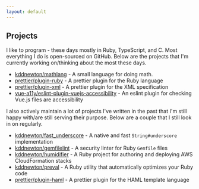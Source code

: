 ```yaml
---
layout: default
---
```


## Projects

I like to program - these days mostly in Ruby, TypeScript, and C. Most everything I do is open-sourced on GitHub. Below are the projects that I'm currently working on/thinking about the most these days.

* [kddnewton/mathlang](https://github.com/kddnewton/mathlang) - A small language for doing math.
* [prettier/plugin-ruby](https://github.com/prettier/plugin-ruby) - A prettier plugin for the Ruby language
* [prettier/plugin-xml](https://github.com/prettier/plugin-xml) - A prettier plugin for the XML specification
* [vue-a11y/eslint-plugin-vuejs-accessibility](https://github.com/vue-a11y/eslint-plugin-vuejs-accessibility) - An eslint plugin for checking Vue.js files are accessibility

I also actively maintain a lot of projects I've written in the past that I'm still happy with/are still serving their purpose. Below are a couple that I still look in on regularly.

* [kddnewton/fast_underscore](https://github.com/kddnewton/fast_underscore) - A native and fast `String#underscore` implementation
* [kddnewton/gemfilelint](https://github.com/kddnewton/gemfilelint) - A security linter for Ruby `Gemfile` files
* [kddnewton/humidifier](https://github.com/kddnewton/humidifier) - A Ruby project for authoring and deploying AWS CloudFormation stacks
* [kddnewton/preval](https://github.com/kddnewton/preval) - A Ruby utility that automatically optimizes your Ruby code
* [prettier/plugin-haml](https://github.com/prettier/plugin-haml) - A prettier plugin for the HAML template language
